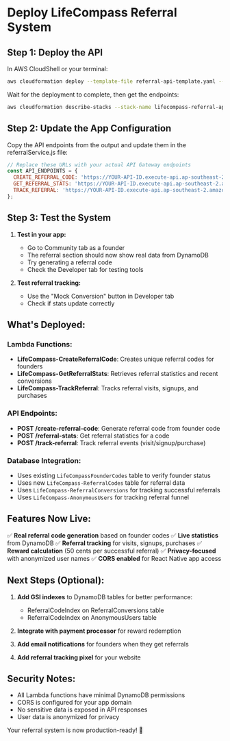 # Deploy LifeCompass Referral System

## Step 1: Deploy the API

In AWS CloudShell or your terminal:

```bash
aws cloudformation deploy --template-file referral-api-template.yaml --stack-name lifecompass-referral-api --capabilities CAPABILITY_IAM
```

Wait for the deployment to complete, then get the endpoints:

```bash
aws cloudformation describe-stacks --stack-name lifecompass-referral-api --query 'Stacks[0].Outputs'
```

## Step 2: Update the App Configuration

Copy the API endpoints from the output and update them in the referralService.js file:

```javascript
// Replace these URLs with your actual API Gateway endpoints
const API_ENDPOINTS = {
  CREATE_REFERRAL_CODE: 'https://YOUR-API-ID.execute-api.ap-southeast-2.amazonaws.com/prod/create-referral-code',
  GET_REFERRAL_STATS: 'https://YOUR-API-ID.execute-api.ap-southeast-2.amazonaws.com/prod/referral-stats',
  TRACK_REFERRAL: 'https://YOUR-API-ID.execute-api.ap-southeast-2.amazonaws.com/prod/track-referral',
};
```

## Step 3: Test the System

1. **Test in your app:**
   - Go to Community tab as a founder
   - The referral section should now show real data from DynamoDB
   - Try generating a referral code
   - Check the Developer tab for testing tools

2. **Test referral tracking:**
   - Use the "Mock Conversion" button in Developer tab
   - Check if stats update correctly

## What's Deployed:

### Lambda Functions:
- **LifeCompass-CreateReferralCode**: Creates unique referral codes for founders
- **LifeCompass-GetReferralStats**: Retrieves referral statistics and recent conversions
- **LifeCompass-TrackReferral**: Tracks referral visits, signups, and purchases

### API Endpoints:
- **POST /create-referral-code**: Generate referral code from founder code
- **POST /referral-stats**: Get referral statistics for a code
- **POST /track-referral**: Track referral events (visit/signup/purchase)

### Database Integration:
- Uses existing `LifeCompassFounderCodes` table to verify founder status
- Uses new `LifeCompass-ReferralCodes` table for referral data
- Uses `LifeCompass-ReferralConversions` for tracking successful referrals
- Uses `LifeCompass-AnonymousUsers` for tracking referral funnel

## Features Now Live:

✅ **Real referral code generation** based on founder codes
✅ **Live statistics** from DynamoDB
✅ **Referral tracking** for visits, signups, purchases
✅ **Reward calculation** (50 cents per successful referral)
✅ **Privacy-focused** with anonymized user names
✅ **CORS enabled** for React Native app access

## Next Steps (Optional):

1. **Add GSI indexes** to DynamoDB tables for better performance:
   - ReferralCodeIndex on ReferralConversions table
   - ReferralCodeIndex on AnonymousUsers table

2. **Integrate with payment processor** for reward redemption
3. **Add email notifications** for founders when they get referrals
4. **Add referral tracking pixel** for your website

## Security Notes:

- All Lambda functions have minimal DynamoDB permissions
- CORS is configured for your app domain
- No sensitive data is exposed in API responses
- User data is anonymized for privacy

Your referral system is now production-ready! 🚀